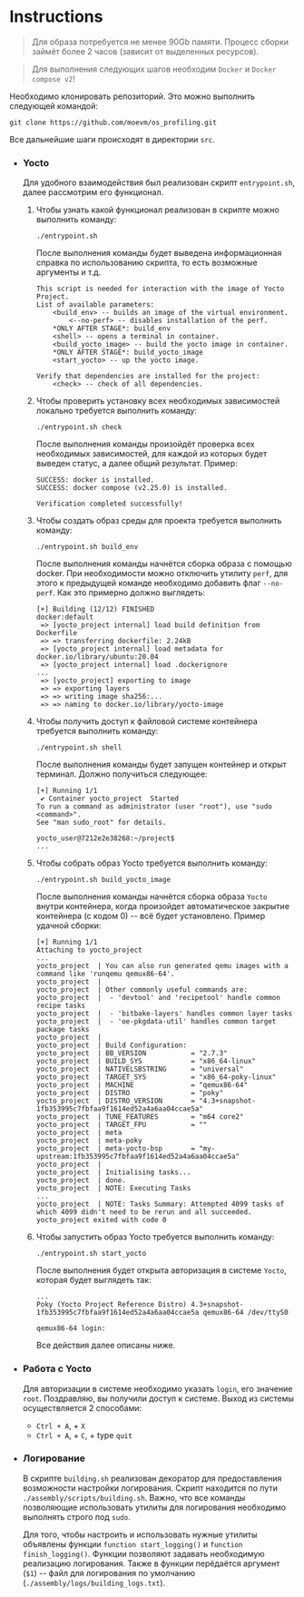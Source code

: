 # **Instructions**
> Для образа потребуется не менее 90Gb памяти. Процесс сборки займёт более 2 часов (зависит от выделенных ресурсов).

> Для выполнения следующих шагов необходим `Docker` и `Docker compose v2`!

Необходимо клонировать репозиторий. Это можно выполнить следующей командой:
```
git clone https://github.com/moevm/os_profiling.git
```
Все дальнейшие шаги происходят в директории `src`.

- ### **Yocto**
    Для удобного взаимодействия был реализован скрипт `entrypoint.sh`, далее рассмотрим его функционал.
    1. Чтобы узнать какой функционал реализован в скрипте можно выполнить команду:
        ```
        ./entrypoint.sh
        ```
        После выполнения команды будет выведена информационная справка по использованию скрипта, то есть возможные аргументы и т.д. 
        ```
        This script is needed for interaction with the image of Yocto Project.
        List of available parameters:
        	<build_env> -- builds an image of the virtual environment.
        		<--no-perf> -- disables installation of the perf.
        	*ONLY AFTER STAGE*: build_env
        	<shell> -- opens a terminal in container.
        	<build_yocto_image> -- build the yocto image in container.
        	*ONLY AFTER STAGE*: build_yocto_image
        	<start_yocto> -- up the yocto image.
        
        Verify that dependencies are installed for the project:
        	<check> -- check of all dependencies.
        ```
    
    2. Чтобы проверить установку всех необходимых зависимостей локально требуется выполнить команду:
        ```
        ./entrypoint.sh check
        ```
        После выполнения команды произойдёт проверка всех необходимых зависимостей, для каждой из которых будет выведен статус, а далее общий результат. Пример:
        ```
        SUCCESS: docker is installed.
        SUCCESS: docker compose (v2.25.0) is installed.
        
        Verification completed successfully!
        ```
        
    3. Чтобы создать образ среды для проекта требуется выполнить команду:
        ```
        ./entrypoint.sh build_env
        ```
        После выполнения команды начнётся сборка образа с помощью docker. 
        При необходимости можно отключить утилиту `perf`, для этого к предыдущей команде необходимо добавить флаг `--no-perf`. Как это примерно должно выглядеть:
        ```
        [+] Building (12/12) FINISHED                                                                  docker:default
         => [yocto_project internal] load build definition from Dockerfile                                     
         => => transferring dockerfile: 2.24kB                                                                 
         => [yocto_project internal] load metadata for docker.io/library/ubuntu:20.04                          
         => [yocto_project internal] load .dockerignore                                                        
        ...
         => [yocto_project] exporting to image      
         => => exporting layers
         => => writing image sha256:...
         => => naming to docker.io/library/yocto-image          
        ```
    
    4.  Чтобы получить доступ к файловой системе контейнера требуется выполнить команду:
        ```
        ./entrypoint.sh shell
        ```
        После выполнения команды будет запущен контейнер и открыт терминал. Должно получиться следующее:
        ```
        [+] Running 1/1
         ✔ Container yocto_project  Started 
        To run a command as administrator (user "root"), use "sudo <command>".
        See "man sudo_root" for details.
        
        yocto_user@7212e2e38268:~/project$ 
        ...
        ```
    
    5.  Чтобы собрать образ Yocto требуется выполнить команду:
        ```
        ./entrypoint.sh build_yocto_image
        ```
        После выполнения команды начнётся сборка образа `Yocto` внутри контейнера, когда произойдет автоматическое закрытие контейнера (с кодом 0) -- всё будет установлено. Пример удачной сборки:
        ```
        [+] Running 1/1
        Attaching to yocto_project
        ...
        yocto_project  | You can also run generated qemu images with a command like 'runqemu qemux86-64'.
        yocto_project  | 
        yocto_project  | Other commonly useful commands are:
        yocto_project  |  - 'devtool' and 'recipetool' handle common recipe tasks
        yocto_project  |  - 'bitbake-layers' handles common layer tasks
        yocto_project  |  - 'oe-pkgdata-util' handles common target package tasks
        yocto_project  | 
        yocto_project  | Build Configuration:
        yocto_project  | BB_VERSION           = "2.7.3"
        yocto_project  | BUILD_SYS            = "x86_64-linux"
        yocto_project  | NATIVELSBSTRING      = "universal"
        yocto_project  | TARGET_SYS           = "x86_64-poky-linux"
        yocto_project  | MACHINE              = "qemux86-64"
        yocto_project  | DISTRO               = "poky"
        yocto_project  | DISTRO_VERSION       = "4.3+snapshot-1fb353995c7fbfaa9f1614ed52a4a6aa04ccae5a"
        yocto_project  | TUNE_FEATURES        = "m64 core2"
        yocto_project  | TARGET_FPU           = ""
        yocto_project  | meta                 
        yocto_project  | meta-poky            
        yocto_project  | meta-yocto-bsp       = "my-upstream:1fb353995c7fbfaa9f1614ed52a4a6aa04ccae5a"
        yocto_project  | 
        yocto_project  | Initialising tasks...
        yocto_project  | done.
        yocto_project  | NOTE: Executing Tasks
        ...
        yocto_project  | NOTE: Tasks Summary: Attempted 4099 tasks of which 4099 didn't need to be rerun and all succeeded.
        yocto_project exited with code 0
        ```
    
    6.  Чтобы запустить образ Yocto требуется выполнить команду:
        ```
        ./entrypoint.sh start_yocto
        ```
        После выполнения будет открыта авторизация в системе `Yocto`, которая будет выглядеть так:
        ```
        ...
        Poky (Yocto Project Reference Distro) 4.3+snapshot-1fb353995c7fbfaa9f1614ed52a4a6aa04ccae5a qemux86-64 /dev/ttyS0

        qemux86-64 login: 
        ```
        Все действия далее описаны ниже.

- ### **Работа с Yocto**
    Для авторизации в системе необходимо указать `login`, его значение `root`.
    Поздравляю, вы получили доступ к системе.
    Выход из системы осуществляется 2 способами:
    - `Ctrl + A`, + `X`
    - `Ctrl + A`, + `C`, + type `quit`
        
- ### **Логирование**
    В скрипте `building.sh` реализован декоратор для предоставления возможности настройки логирования. Скрипт находится по пути `./assembly/scripts/building.sh`. Важно, что все команды позволяющие использовать утилиты для логирования необходимо выполнять строго под `sudo`.
    
    Для того, чтобы настроить и использовать нужные утилиты объявлены функции `function start_logging()` и `function finish_logging()`. Функции позволяют задавать необходимую реализацию логирования. Также в функции перёдаётся аргумент (`$1`) -- файл для логирования по умолчанию (`./assembly/logs/building_logs.txt`).
    
